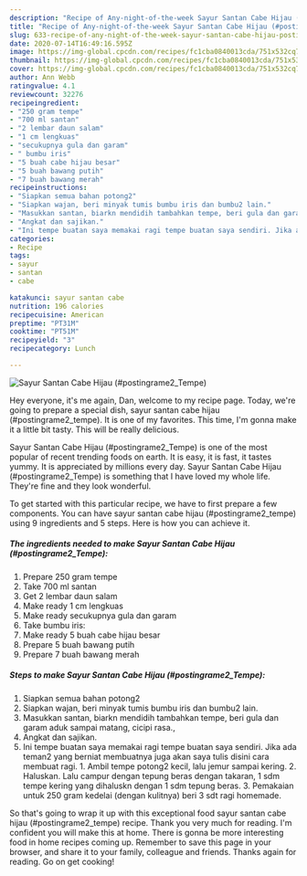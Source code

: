 ```yaml
---
description: "Recipe of Any-night-of-the-week Sayur Santan Cabe Hijau (#postingrame2_Tempe)"
title: "Recipe of Any-night-of-the-week Sayur Santan Cabe Hijau (#postingrame2_Tempe)"
slug: 633-recipe-of-any-night-of-the-week-sayur-santan-cabe-hijau-postingrame2-tempe
date: 2020-07-14T16:49:16.595Z
image: https://img-global.cpcdn.com/recipes/fc1cba0840013cda/751x532cq70/sayur-santan-cabe-hijau-postingrame2_tempe-foto-resep-utama.jpg
thumbnail: https://img-global.cpcdn.com/recipes/fc1cba0840013cda/751x532cq70/sayur-santan-cabe-hijau-postingrame2_tempe-foto-resep-utama.jpg
cover: https://img-global.cpcdn.com/recipes/fc1cba0840013cda/751x532cq70/sayur-santan-cabe-hijau-postingrame2_tempe-foto-resep-utama.jpg
author: Ann Webb
ratingvalue: 4.1
reviewcount: 32276
recipeingredient:
- "250 gram tempe"
- "700 ml santan"
- "2 lembar daun salam"
- "1 cm lengkuas"
- "secukupnya gula dan garam"
- " bumbu iris"
- "5 buah cabe hijau besar"
- "5 buah bawang putih"
- "7 buah bawang merah"
recipeinstructions:
- "Siapkan semua bahan potong2"
- "Siapkan wajan, beri minyak tumis bumbu iris dan bumbu2 lain."
- "Masukkan santan, biarkn mendidih tambahkan tempe, beri gula dan garam aduk sampai matang, cicipi rasa.,"
- "Angkat dan sajikan."
- "Ini tempe buatan saya memakai ragi tempe buatan saya sendiri. Jika ada teman2 yang berniat membuatnya juga akan saya tulis disini cara membuat ragi. 1. Ambil tempe potong2 kecil, lalu jemur sampai kering. 2. Haluskan. Lalu campur dengan tepung beras dengan takaran, 1 sdm tempe kering yang dihaluskn dengan 1 sdm tepung beras. 3. Pemakaian untuk 250 gram kedelai (dengan kulitnya) beri 3 sdt ragi homemade."
categories:
- Recipe
tags:
- sayur
- santan
- cabe

katakunci: sayur santan cabe 
nutrition: 196 calories
recipecuisine: American
preptime: "PT31M"
cooktime: "PT51M"
recipeyield: "3"
recipecategory: Lunch

---
```



![Sayur Santan Cabe Hijau (#postingrame2_Tempe)](https://img-global.cpcdn.com/recipes/fc1cba0840013cda/751x532cq70/sayur-santan-cabe-hijau-postingrame2_tempe-foto-resep-utama.jpg)

Hey everyone, it's me again, Dan, welcome to my recipe page. Today, we're going to prepare a special dish, sayur santan cabe hijau (#postingrame2_tempe). It is one of my favorites. This time, I'm gonna make it a little bit tasty. This will be really delicious.



Sayur Santan Cabe Hijau (#postingrame2_Tempe) is one of the most popular of recent trending foods on earth. It is easy, it is fast, it tastes yummy. It is appreciated by millions every day. Sayur Santan Cabe Hijau (#postingrame2_Tempe) is something that I have loved my whole life. They're fine and they look wonderful.


To get started with this particular recipe, we have to first prepare a few components. You can have sayur santan cabe hijau (#postingrame2_tempe) using 9 ingredients and 5 steps. Here is how you can achieve it.

<!--inarticleads1-->

##### The ingredients needed to make Sayur Santan Cabe Hijau (#postingrame2_Tempe):

1. Prepare 250 gram tempe
1. Take 700 ml santan
1. Get 2 lembar daun salam
1. Make ready 1 cm lengkuas
1. Make ready secukupnya gula dan garam
1. Take  bumbu iris:
1. Make ready 5 buah cabe hijau besar
1. Prepare 5 buah bawang putih
1. Prepare 7 buah bawang merah




<!--inarticleads2-->

##### Steps to make Sayur Santan Cabe Hijau (#postingrame2_Tempe):

1. Siapkan semua bahan potong2
1. Siapkan wajan, beri minyak tumis bumbu iris dan bumbu2 lain.
1. Masukkan santan, biarkn mendidih tambahkan tempe, beri gula dan garam aduk sampai matang, cicipi rasa.,
1. Angkat dan sajikan.
1. Ini tempe buatan saya memakai ragi tempe buatan saya sendiri. Jika ada teman2 yang berniat membuatnya juga akan saya tulis disini cara membuat ragi. 1. Ambil tempe potong2 kecil, lalu jemur sampai kering. 2. Haluskan. Lalu campur dengan tepung beras dengan takaran, 1 sdm tempe kering yang dihaluskn dengan 1 sdm tepung beras. 3. Pemakaian untuk 250 gram kedelai (dengan kulitnya) beri 3 sdt ragi homemade.




So that's going to wrap it up with this exceptional food sayur santan cabe hijau (#postingrame2_tempe) recipe. Thank you very much for reading. I'm confident you will make this at home. There is gonna be more interesting food in home recipes coming up. Remember to save this page in your browser, and share it to your family, colleague and friends. Thanks again for reading. Go on get cooking!
